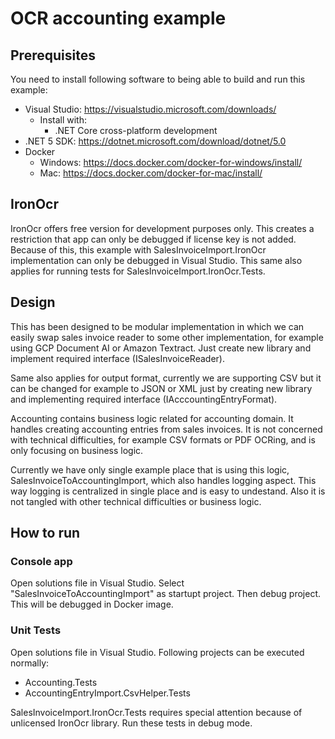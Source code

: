 # OCR accounting example

## Prerequisites
You need to install following software to being able to build and run this example:
- Visual Studio: https://visualstudio.microsoft.com/downloads/
  - Install with:
    - .NET Core cross-platform development
- .NET 5 SDK: https://dotnet.microsoft.com/download/dotnet/5.0
- Docker
  - Windows: https://docs.docker.com/docker-for-windows/install/
  - Mac: https://docs.docker.com/docker-for-mac/install/

## IronOcr
IronOcr offers free version for development purposes only. This creates a restriction that app can only be debugged if license key is not added. Because of this, this example with SalesInvoiceImport.IronOcr implementation can only be debugged in Visual Studio. This same also applies for running tests for SalesInvoiceImport.IronOcr.Tests.

## Design
This has been designed to be modular implementation in which we can easily swap sales invoice reader to some other implementation, for example using GCP Document AI or Amazon Textract. Just create new library and implement required interface (ISalesInvoiceReader).

Same also applies for output format, currently we are supporting CSV but it can be changed for example to JSON or XML just by creating new library and implementing required interface (IAcccountingEntryFormat).

Accounting contains business logic related for accounting domain. It handles creating accounting entries from sales invoices. It is not concerned with technical difficulties, for example CSV formats or PDF OCRing, and is only focusing on business logic.

Currently we have only single example place that is using this logic, SalesInvoiceToAccountingImport, which also handles logging aspect. This way logging is centralized in single place and is easy to undestand. Also it is not tangled with other technical difficulties or business logic.

## How to run
### Console app
Open solutions file in Visual Studio. Select "SalesInvoiceToAccountingImport" as startupt project. Then debug project. This will be debugged in Docker image.
### Unit Tests
Open solutions file in Visual Studio. Following projects can be executed normally:
- Accounting.Tests
- AccountingEntryImport.CsvHelper.Tests

SalesInvoiceImport.IronOcr.Tests requires special attention because of unlicensed IronOcr library. Run these tests in debug mode.